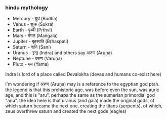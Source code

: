 
### hindu mythology

- Mercury - बुध (Budha)
- Venus - शुक्र (Śukra)
- Earth - पृथ्वी (Pṛthvī)
- Mars - मंगल (Maṅgala)
- Jupiter - बृहस्पति (Bṛhaspati)
- Saturn - शनि (Śani)
- Uranus - इन्द्र (Indra) and others say अरुण (Aruṇa)
- Neptune - वरुण (Varuṇa)
- Pluto - यम (Yama)

Indra is lord of a place called Devalokha (devas and humans co-exist here)

I'm wondering if अरुण (Aruṇa) may is a reference to the egyptian god ptah. the legend is that this prehistoric age, was before even the sun, was auric age, and this is "aru". perhaps the same as the sumerian primordial god "anu". the idea here is that uranus (and gaia) made the original gods, of which saturn became the next one, creating the titans (serpents), of which, zeus overthrew saturn and created the next gods (eagles)
